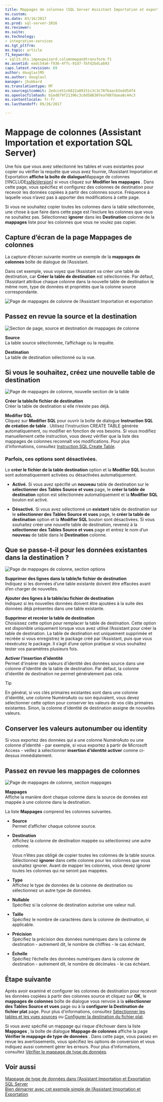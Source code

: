 ```yaml
---
title: Mappages de colonnes (SQL Server Assistant Importation et exportation) | Documents Microsoft
ms.custom: 
ms.date: 03/16/2017
ms.prod: sql-server-2016
ms.reviewer: 
ms.suite: 
ms.technology:
- integration-services
ms.tgt_pltfrm: 
ms.topic: article
f1_keywords:
- sql13.dts.impexpwizard.columnmapandtransform.f1
ms.assetid: eadc54a6-f936-4ffc-91d7-fbfd2bdcab93
caps.latest.revision: 69
author: douglaslMS
ms.author: douglasl
manager: jhubbard
ms.translationtype: MT
ms.sourcegitcommit: 2edcce51c6822a89151c3c3c76fbaacb5edd54f4
ms.openlocfilehash: b1ed879f21396c3c8d588307eaf087daea8c44c3
ms.contentlocale: fr-fr
ms.lasthandoff: 09/26/2017

---
```

# <a name="column-mappings-sql-server-import-and-export-wizard"></a>Mappage de colonnes (Assistant Importation et exportation SQL Server)
  Une fois que vous avez sélectionné les tables et vues existantes pour copier ou vérifier la requête que vous avez fournie, l’Assistant Importation et Exportation **affiche la boîte de dialogue**Mappage de colonnes [!INCLUDE[ssNoVersion](../../includes/ssnoversion-md.md)] si vous cliquez sur **Modifier les mappages** . Dans cette page, vous spécifiez et configurez des colonnes de destination pour recevoir les données copiées à partir des colonnes source. Fréquence à laquelle vous n’avez pas à apporter des modifications à cette page.
  
Si vous ne souhaitez copier toutes les colonnes dans la table sélectionnée, une chose à que faire dans cette page est l’exclure les colonnes que vous ne souhaitez pas. Sélectionnez **ignorer** dans les **Destination** colonne de la **mappages** liste pour les colonnes que vous ne voulez pas copier.
 
## <a name="screen-shot-of-the-column-mappings-page"></a>Capture d’écran de la page Mappages de colonnes 
 La capture d’écran suivante montre un exemple de la **mappages de colonnes** boîte de dialogue de l’Assistant. 
 
 Dans cet exemple, vous voyez que l’Assistant va créer une table de destination, car **Créer la table de destination** est sélectionnée. Par défaut, l’Assistant attribue chaque colonne dans la nouvelle table de destination le même nom, type de données et propriétés que la colonne source correspondante. 
  
 ![Page de mappages de colonne de l’Assistant Importation et exportation](../../integration-services/import-export-data/media/column-mappings.png "page Mappages de colonne de l’Assistant Importation et exportation")  
  
## <a name="review-the-source-and-destination"></a>Passez en revue la source et la destination 
![Section de page, source et destination de mappages de colonne](../../integration-services/import-export-data/media/column-mappings-page-source-and-destination-section.png)

 **Source**  
 La table source sélectionnée, l’affichage ou la requête.  
  
 **Destination**  
 La table de destination sélectionné ou la vue.  

## <a name="optionally-create-a-new-destination-table"></a>Si vous le souhaitez, créez une nouvelle table de destination
![Page de mappages de colonne, nouvelle section de la table](../../integration-services/import-export-data/media/column-mappings-page-new-table-section.png)

 **Créer la table/le fichier de destination**  
 Créer la table de destination si elle n’existe pas déjà.    
  
 **Modifier SQL**  
Cliquez sur **Modifier SQL** pour ouvrir la boîte de dialogue **Instruction SQL de création de table** . Utilisez l’instruction CREATE TABLE générée automatiquement, ou modifier en fonction de vos besoins. Si vous modifiez manuellement cette instruction, vous devez vérifier que la liste des mappages de colonnes reconnaît vos modifications. Pour plus d’informations, consultez [Instruction SQL Create Table](../../integration-services/import-export-data/create-table-sql-statement-sql-server-import-and-export-wizard.md).  

### <a name="sometimes-these-options-are-disabled"></a>Parfois, ces options sont désactivées.
Le **créer le fichier de la table destination** option et la **Modifier SQL** bouton sont automatiquement activées ou désactivées automatiquement.

-   **Activé.** Si vous avez spécifié un **nouveau** table de destination sur le **sélectionner des Tables Source et vues** page, le **créer la table de destination** option est sélectionnée automatiquement et la **Modifier SQL** bouton est activé.

-   **Désactivé.** Si vous avez sélectionné un **existant** table de destination sur le **sélectionner des Tables Source et vues** page, le **créer la table de destination** option et la **Modifier SQL** bouton sont désactivées. Si vous souhaitez créer une nouvelle table de destination, revenez à la **sélectionner des Tables Source et vues** page et entrez le nom d’un **nouveau** de table dans le **Destination** colonne.  

## <a name="what-about-existing-data-in-the-destination"></a>Que se passe-t-il pour les données existantes dans la destination ?
![Page de mappages de colonne, section options](../../integration-services/import-export-data/media/column-mappings-page-options-section.png)

 **Supprimer des lignes dans la table/le fichier de destination**  
 Indiquez si les données d’une table existante doivent être effacées avant d’en charger de nouvelles.  
  
 **Ajouter des lignes à la table/au fichier de destination**  
 Indiquez si les nouvelles données doivent être ajoutées à la suite des données déjà présentes dans une table existante.  
  
 **Supprimer et recréer la table de destination**  
 Choisissez cette option pour remplacer la table de destination. Cette option est disponible uniquement lorsque vous avez utilisé l’Assistant pour créer la table de destination. La table de destination est uniquement supprimée et recréée si vous enregistrez le package créé par l’Assistant, puis que vous réexécutez le package. Il s’agit d’une option pratique si vous souhaitez tester vos paramètres plusieurs fois.
  
 **Activer l’insertion d’identité**  
 Permet d'insérer des valeurs d'identité des données source dans une colonne d'identité de la table de destination. Par défaut, la colonne d’identité de destination ne permet généralement pas cela.  
  
> [!TIP]
> En général, si vos clés primaires existantes sont dans une colonne d’identité, une colonne NuméroAuto ou son équivalent, vous devez sélectionner cette option pour conserver les valeurs de vos clés primaires existantes.  Sinon, la colonne d’identité de destination assigne de nouvelles valeurs.  

## <a name="keep-your-autonumber-or-identity-values"></a>Conserver les valeurs autonumber ou identity
Si vous exportez des données qui a une colonne NuméroAuto ou une colonne d’identité - par exemple, si vous exportez à partir de Microsoft Access - veillez à sélectionner **insertion d’identité activer** comme ci-dessus immédiatement.

## <a name="review-column-mappings"></a>Passez en revue les mappages de colonnes
![Page de mappages de colonne, section mappages](../../integration-services/import-export-data/media/column-mappings-page-mappings-section.png)

 **Mappages**  
 Affiche la manière dont chaque colonne dans la source de données est mappée à une colonne dans la destination.
 
La liste **Mappages** comprend les colonnes suivantes.  
  
-    **Source**  
     Permet d’afficher chaque colonne source.  
  
-   **Destination**  
    Affichez la colonne de destination mappée ou sélectionnez une autre colonne.
    
    Vous n’êtes pas obligé de copier toutes les colonnes de la table source. Sélectionnez **ignorer** dans cette colonne pour les colonnes que vous souhaitez ignorer. Avant de mapper les colonnes, vous devez ignorer toutes les colonnes qui ne seront pas mappées.  
  
-   **Type**  
    Affichez le type de données de la colonne de destination ou sélectionnez un autre type de données.
  
-   **Nullable**  
    Spécifiez si la colonne de destination autorise une valeur null.  
  
-   **Taille**  
    Spécifiez le nombre de caractères dans la colonne de destination, si applicable.  
  
-    **Précision**  
    Spécifiez la précision des données numériques dans la colonne de destination - autrement dit, le nombre de chiffres - le cas échéant.  
  
 -   **Échelle**  
    Spécifiez l’échelle des données numériques dans la colonne de destination - autrement dit, le nombre de décimales - le cas échéant.  
  
## <a name="whats-next"></a>Étape suivante  
 Après avoir examiné et configurer les colonnes de destination pour recevoir les données copiées à partir des colonnes source et cliquez sur **OK**, le **mappages de colonnes** boîte de dialogue vous renvoie à la **sélectionner des Tables Source et vues** page ou à la **configurer la Destination de fichier plat** page. Pour plus d’informations, consultez [Sélectionner les tables et les vues sources](../../integration-services/import-export-data/select-source-tables-and-views-sql-server-import-and-export-wizard.md) ou [Configurer la destination du fichier plat](../../integration-services/import-export-data/configure-flat-file-destination-sql-server-import-and-export-wizard.md).  
  
 Si vous avez spécifié un mappage qui risque d’échouer dans la liste **Mappages** , la boîte de dialogue **Mappage de colonnes** affiche la page **Vérifier le mappage de type de données** . Dans cette page, vous passez en revue les avertissements, vous spécifiez les options de conversion et vous indiquez aussi comment gérer les erreurs. Pour plus d’informations, consultez [Vérifier le mappage de type de données](../../integration-services/import-export-data/review-data-type-mapping-sql-server-import-and-export-wizard.md).  
 
 ## <a name="see-also"></a>Voir aussi
[Mappage de type de données dans l’Assistant Importation et Exportation SQL Server](../../integration-services/import-export-data/data-type-mapping-in-the-sql-server-import-and-export-wizard.md)  
[Bien démarrer avec cet exemple simple de l’Assistant Importation et Exportation](../../integration-services/import-export-data/get-started-with-this-simple-example-of-the-import-and-export-wizard.md)


